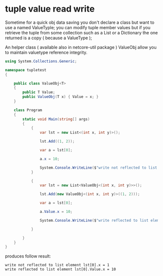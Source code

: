 # tuple value read write

Sometime for a quick obj data saving you don't declare a class but want to use a named ValueTyple; you can modify tuple member values but if you retrieve the tuple from some collection such as a List or a Dictionary the one returned is a copy ( because a ValueType );

An helper class ( available also in netcore-util package ) ValueObj<T> allow you to maintain valuetype reference integrity.

```csharp
using System.Collections.Generic;

namespace tupletest
{

    public class ValueObj<T>
    {
        public T Value;
        public ValueObj(T x) { Value = x; }
    }

    class Program
    {
        static void Main(string[] args)
        {
            {
                var lst = new List<(int x, int y)>();

                lst.Add((1, 2));

                var a = lst[0];

                a.x = 10;

                System.Console.WriteLine($"write not reflected to list element lst[0].x = {lst[0].x}");
            }

            {
                var lst = new List<ValueObj<(int x, int y)>>();

                lst.Add(new ValueObj<(int x, int y)>((1, 2)));

                var a = lst[0];

                a.Value.x = 10;

                System.Console.WriteLine($"write reflected to list element lst[0].Value.x = {lst[0].Value.x}");

            }

        }
    }
}
```

produces follow result:

```
write not reflected to list element lst[0].x = 1
write reflected to list element lst[0].Value.x = 10
```
